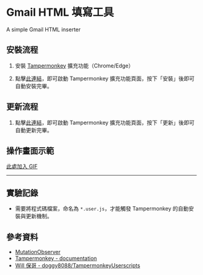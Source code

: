 # Gmail HTML 填寫工具

A simple Gmail HTML inserter

## 安裝流程

1. 安裝 [Tampermonkey](https://chrome.google.com/webstore/detail/tampermonkey/dhdgffkkebhmkfjojejmpbldmpobfkfo) 擴充功能（Chrome/Edge）

2. 點擊[此連結](https://github.com/gandolfreddy/GmailHTMLInserter/raw/main/src/GmailHTMLInserter.user.js)，即可啟動 Tampermonkey 擴充功能頁面，按下「安裝」後即可自動安裝完畢。

## 更新流程

1. 點擊[此連結](https://github.com/gandolfreddy/GmailHTMLInserter/raw/main/src/GmailHTMLInserter.user.js)，即可啟動 Tampermonkey 擴充功能頁面，按下「更新」後即可自動更新完畢。

## 操作畫面示範

[此處加入 GIF]()

---

## 實驗記錄

- 需要將程式碼檔案，命名為 `*.user.js`，才能觸發 Tampermonkey 的自動安裝與更新機制。

## 參考資料

- [MutationObserver](https://developer.mozilla.org/en-US/docs/Web/API/MutationObserver)
- [Tampermonkey - documentation](https://www.tampermonkey.net/documentation.php#meta:downloadURL)
- [Will 保哥 - doggy8088/TampermonkeyUserscripts](https://github.com/doggy8088/TampermonkeyUserscripts/)

